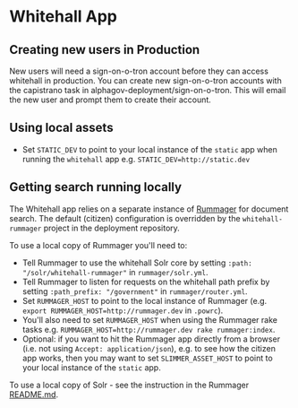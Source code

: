 # Whitehall App

## Creating new users in Production

New users will need a sign-on-o-tron account before they can access whitehall in production.  You can create new sign-on-o-tron accounts with the capistrano task in alphagov-deployment/sign-on-o-tron.  This will email the new user and prompt them to create their account.

## Using local assets

* Set `STATIC_DEV` to point to your local instance of the `static` app when running the `whitehall` app e.g. `STATIC_DEV=http://static.dev`

## Getting search running locally

The Whitehall app relies on a separate instance of [Rummager](https://github.com/alphagov/rummager) for document search. The default (citizen) configuration is overridden by the `whitehall-rummager` project in the deployment repository.

To use a local copy of Rummager you'll need to:

* Tell Rummager to use the whitehall Solr core by setting `:path: "/solr/whitehall-rummager"` in `rummager/solr.yml`.
* Tell Rummager to listen for requests on the whitehall path prefix by setting `:path_prefix: "/government"` in `rummager/router.yml`.
* Set `RUMMAGER_HOST` to point to the local instance of Rummager (e.g. `export RUMMAGER_HOST=http://rummager.dev` in `.powrc`).
* You'll also need to set `RUMMAGER_HOST` when using the Rummager rake tasks e.g. `RUMMAGER_HOST=http://rummager.dev rake rummager:index`.
* Optional: if you want to hit the Rummager app directly from a browser (i.e. not using `Accept: application/json`), e.g. to see how the citizen app works, then you may want to set `SLIMMER_ASSET_HOST` to point to your local instance of the `static` app.

To use a local copy of Solr - see the instruction in the Rummager [README.md](https://github.com/alphagov/rummager).